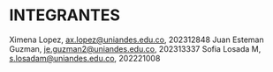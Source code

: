 # INTEGRANTES
Ximena Lopez, ax.lopez@uniandes.edu.co, 202312848
Juan Esteman Guzman, je.guzman2@uniandes.edu.co, 202313337
Sofia Losada M, s.losadam@uniandes.edu.co, 202221008